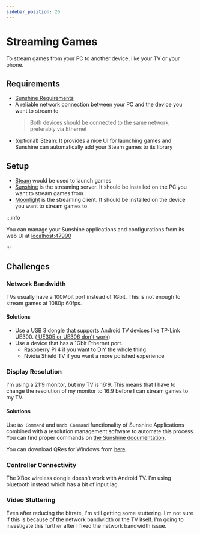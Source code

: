 ```yaml
---
sidebar_position: 20
---
```


# Streaming Games

To stream games from your PC to another device, like your TV or your phone.

## Requirements

- [Sunshine Requirements](https://docs.lizardbyte.dev/projects/sunshine/en/latest/about/overview.html#system-requirements)
- A reliable network connection between your PC and the device you want to stream to
  > Both devices should be connected to the same network, preferably via Ethernet
- (optional) Steam: It provides a nice UI for launching games and Sunshine can automatically add your Steam games to its library

## Setup

- [Steam](https://store.steampowered.com/about/) would be used to launch games
- [Sunshine](https://docs.lizardbyte.dev/projects/sunshine/en/latest/about/installation.html) is the streaming server. It should be installed on the PC you want to stream games from
- [Moonlight](https://moonlight-stream.org/) is the streaming client. It should be installed on the device you want to stream games to

:::info

You can manage your Sunshine applications and configurations from its web UI at [localhost:47990](https://localhost:47990/)

:::

## Challenges

### Network Bandwidth

TVs usually have a 100Mbit port instead of 1Gbit. This is not enough to stream games at 1080p 60fps.

#### Solutions

- Use a USB 3 dongle that supports Android TV devices like TP-Link UE300. ([<Icon icon="fa-brands fa-reddit" size="lg" /> UE305 or UE306 don't work](https://www.reddit.com/r/bravia/comments/qdrgjl/usb_ethernet/))
- Use a device that has a 1Gbit Ethernet port.
  - Raspberry Pi 4 if you want to DIY the whole thing
  - Nvidia Shield TV if you want a more polished experience

### Display Resolution

I'm using a 21:9 monitor, but my TV is 16:9. This means that I have to change the resolution of my monitor to 16:9 before I can stream games to my TV.

#### Solutions

Use `Do Command` and `Undo Command` functionality of Sunshine Applications combined with a resolution management software to automate this process. You can find proper commands on [the Sunshine documentation](https://docs.lizardbyte.dev/projects/sunshine/en/latest/about/app_examples.html).

You can download QRes for Windows from [here](https://www.majorgeeks.com/files/details/qres.html).

### Controller Connectivity

The XBox wireless dongle doesn't work with Android TV. I'm using bluetooth instead which has a bit of input lag.

### Video Stuttering

Even after reducing the bitrate, I'm still getting some stuttering. I'm not sure if this is because of the network bandwidth or the TV itself. I'm going to investigate this further after I fixed the network bandwidth issue.
